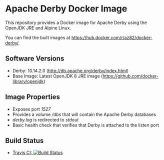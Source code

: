 # Apache Derby Docker Image
This repository provides a Docker image for Apache Derby using the OpenJDK JRE and Alpine Linux.

You can find the built images at https://hub.docker.com/r/az82/docker-derby/.

## Software Versions
* Derby: 10.14.2.0 (http://db.apache.org/derby/index.html)
* Base Image: Latest OpenJDK 8 JRE image (https://github.com/docker-library/openjdk)

## Image Properties
* Exposes port _1527_
* Provides a volume _/dbs_ that will contain the Apache Derby databases
* _derby.log_ is redirected to _stdout_
* Basic health check that verifies that Derby is attached to the listen port

## Build Status
* [Travis CI: ![Build Status](https://travis-ci.org/az82/docker-derby.svg?branch=master)](https://travis-ci.org/az82/docker-derby)
